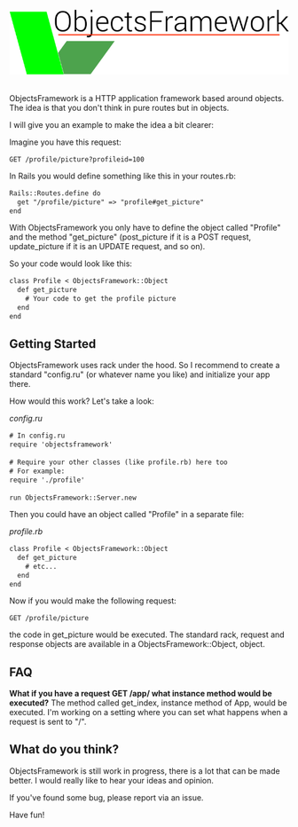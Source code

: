 ![Logo](images/logo.png)

<br/>
ObjectsFramework is a HTTP application framework based around objects.
The idea is that you don't think in pure routes but in objects.

I will give you an example to make the idea a bit clearer:

Imagine you have this request:
```
GET /profile/picture?profileid=100
```

In Rails you would define something like this in your routes.rb:

```
Rails::Routes.define do
  get "/profile/picture" => "profile#get_picture"
end
```

With ObjectsFramework you only have to define the object called "Profile" and the method "get_picture" (post_picture if it is a POST request, update_picture if it is an UPDATE request, and so on).

So your code would look like this:
```
class Profile < ObjectsFramework::Object
  def get_picture
    # Your code to get the profile picture
  end
end
```

## Getting Started
ObjectsFramework uses rack under the hood. So I recommend to create a standard "config.ru" (or whatever name you like) and initialize your app there.

How would this work? Let's take a look:

_config.ru_
```
# In config.ru
require 'objectsframework'

# Require your other classes (like profile.rb) here too
# For example:
require './profile'

run ObjectsFramework::Server.new
```

Then you could have an object called "Profile" in a separate file:

_profile.rb_
```
class Profile < ObjectsFramework::Object
  def get_picture
    # etc...
  end
end
```

Now if you would make the following request:
```
GET /profile/picture
```

the code in get_picture would be executed. The standard rack, request and response objects are available in a ObjectsFramework::Object, object.

## FAQ

__What if you have a request GET /app/ what instance method would be executed?__
The method called get_index, instance method of App, would be executed. I'm working on a setting where you can set what happens when a request is sent to "/".

## What do you think?

ObjectsFramework is still work in progress, there is a lot that can be made better. I would really like to hear your ideas and opinion.

If you've found some bug, please report via an issue.

Have fun!
